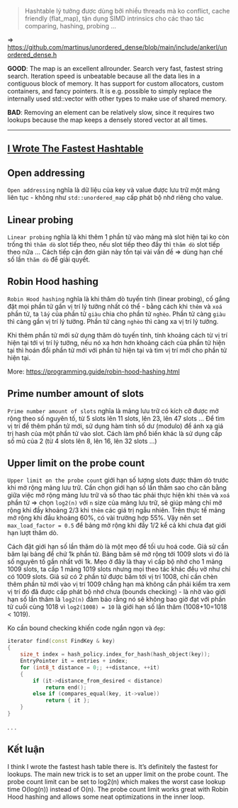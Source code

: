 > Hashtable lý tưởng được dùng bởi nhiều threads mà ko conflict, cache friendly (flat_map), tận dụng SIMD intrinsics cho các thao tác comparing, hashing, probing ...

=> https://github.com/martinus/unordered_dense/blob/main/include/ankerl/unordered_dense.h

__GOOD__: The map is an excellent allrounder. Search very fast, fastest string search. Iteration speed is unbeatable because all the data lies in a contiguous block of memory. It has support for custom allocators, custom containers, and fancy pointers. It is e.g. possible to simply replace the internally used std::vector with other types to make use of shared memory.

__BAD__: Removing an element can be relatively slow, since it requires two lookups because the map keeps a densely stored vector at all times.

- - -

## [I Wrote The Fastest Hashtable](https://probablydance.com/2017/02/26/i-wrote-the-fastest-hashtable)

## Open addressing

`Open addressing` nghĩa là dữ liệu của key và value được lưu trữ một mảng liên tục - không như `std::unordered_map` cấp phát bộ nhớ riêng cho value.


## Linear probing

`Linear probing` nghĩa là khi thêm 1 phần tử vào mảng mà slot hiện tại ko còn trống thì `thăm dò` slot tiếp theo, nếu slot tiếp theo đầy thì `thăm dò` slot tiếp theo nữa ... Cách tiếp cận đơn giản này tồn tại vài vấn đề => dùng hạn chế số lần `thăm dò` để giải quyết.


## Robin Hood hashing

`Robin Hood hashing` nghĩa là khi thăm dò tuyến tính (linear probing), cố gắng đặt mọi phần tử gần vị trí lý tưởng nhất có thể - bằng cách khi `thêm` và `xoá` phần tử, ta `lấy` của phần tử `giàu` chia cho phần tử `nghèo`. Phần tử càng `giàu` thì càng gần vị trí lý tưởng. Phần tử càng `nghèo` thì càng xa vị trí lý tưởng.

Khi thêm phần tử mới sử dụng thăm dò tuyến tính, tính khoảng cách từ vị trí hiện tại tới vị trí lý tưởng, nếu nó xa hơn hơn khoảng cách của phần tử hiện tại thì hoán đổi phần tử mới với phần tử hiện tại và tìm vị trí mới cho phần tử hiện tại.

More: https://programming.guide/robin-hood-hashing.html

## Prime number amount of slots

`Prime number amount of slots` nghĩa là mảng lưu trữ có kích cỡ được mở rộng theo số nguyên tố, từ 5 slots lên 11 slots, lên 23, lên 47 slots ... Để tìm vị trí để thêm phần tử mới, sử dụng hàm tính số dư (modulo) để ánh xạ giá trị hash của một phần tử vào slot. Cách làm phổ biến khác là sử dụng cấp số mũ của 2 (từ 4 slots lên 8, lên 16, lên 32 slots ...)


## Upper limit on the probe count

`Upper limit on the probe count` giới hạn số lượng slots được thăm dò trước khi mở rộng mảng lưu trữ. Cần chọn giới hạn số lần thăm sao cho cân bằng giữa việc mở rộng mảng lưu trữ và số thao tác phải thực hiện khi `thêm` và `xoá` phần tử => chọn `log2(n)` với `n` size của mảng lưu trữ, sẽ giúp mảng chỉ mở rộng khi đầy khoảng 2/3 khi `thêm` các giá trị ngẫu nhiên. Trên thực tế mảng mở rộng khi đầu khoảng 60%, có vài trường hợp 55%. Vậy nên set `max_load_factor = 0.5` để bảng mở rộng khi đầy 1/2 kể cả khi chưa đạt giới hạn lượt thăm dò. 

Cách đặt giới hạn số lần thăm dò là một mẹo để tối ưu hoá code. Giả sử cần băm lại bảng để chứ 1k phần tử. Bảng băm sẽ mở rộng tới 1009 slots vì đó là số nguyên tố gần nhất với 1k. Mẹo ở đây là thay vì cấp bộ nhớ cho 1 mảng 1009 slots, ta cấp 1 mảng 1019 slots nhưng mọi theo tác khác đều vờ như chỉ có 1009 slots. Giả sử có 2 phần tử được băm tới vị trí 1008, chỉ cần chèn thêm phần tử mới vào vị trí 1009 chẳng hạn mà không cần phải kiểm tra xem vị trí đó đã được cấp phát bộ nhớ chưa (bounds checking) - là nhờ vào giới hạn số lần thăm là `log2(n)` đảm bảo rằng nó sẽ không bao giờ đạt với phần tử cuối cùng 1018 vì `log2(1008) = 10` là giới hạn số lần thăm (1008+10=1018 < 1019).

Ko cần bound checking khiến code ngắn ngọn và `đẹp`:
```cpp
iterator find(const FindKey & key)
{
    size_t index = hash_policy.index_for_hash(hash_object(key));
    EntryPointer it = entries + index;
    for (int8_t distance = 0;; ++distance, ++it)
    {
        if (it->distance_from_desired < distance)
            return end();
        else if (compares_equal(key, it->value))
            return { it };
    }
}
```
. . .

## Kết luận

I think I wrote the fastest hash table there is. It’s definitely the fastest for lookups. The main new trick is to set an upper limit on the probe count. The probe count limit can be set to log2(n) which makes the worst case lookup time O(log(n)) instead of O(n). The probe count limit works great with Robin Hood hashing and allows some neat optimizations in the inner loop.